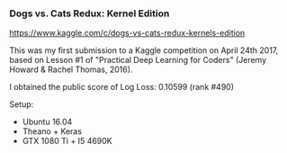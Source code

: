 ### Dogs vs. Cats Redux: Kernel Edition

https://www.kaggle.com/c/dogs-vs-cats-redux-kernels-edition

This was my first submission to a Kaggle competition on April 24th 2017, based on Lesson #1 of "Practical Deep Learning for Coders" (Jeremy Howard & Rachel Thomas, 2016).

I obtained the public score of Log Loss: 0.10599 (rank #490)

Setup:
- Ubuntu 16.04
- Theano + Keras
- GTX 1080 Ti + I5 4690K
